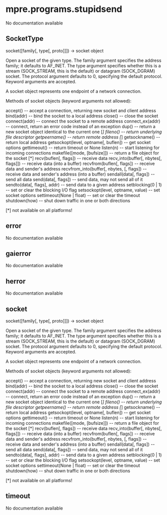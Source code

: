 mpre.programs.stupidsend
========
No documentation available

SocketType
--------
socket([family[, type[, proto]]]) -> socket object

Open a socket of the given type.  The family argument specifies the
address family; it defaults to AF_INET.  The type argument specifies
whether this is a stream (SOCK_STREAM, this is the default)
or datagram (SOCK_DGRAM) socket.  The protocol argument defaults to 0,
specifying the default protocol.  Keyword arguments are accepted.

A socket object represents one endpoint of a network connection.

Methods of socket objects (keyword arguments not allowed):

accept() -- accept a connection, returning new socket and client address
bind(addr) -- bind the socket to a local address
close() -- close the socket
connect(addr) -- connect the socket to a remote address
connect_ex(addr) -- connect, return an error code instead of an exception
dup() -- return a new socket object identical to the current one [*]
fileno() -- return underlying file descriptor
getpeername() -- return remote address [*]
getsockname() -- return local address
getsockopt(level, optname[, buflen]) -- get socket options
gettimeout() -- return timeout or None
listen(n) -- start listening for incoming connections
makefile([mode, [bufsize]]) -- return a file object for the socket [*]
recv(buflen[, flags]) -- receive data
recv_into(buffer[, nbytes[, flags]]) -- receive data (into a buffer)
recvfrom(buflen[, flags]) -- receive data and sender's address
recvfrom_into(buffer[, nbytes, [, flags])
  -- receive data and sender's address (into a buffer)
sendall(data[, flags]) -- send all data
send(data[, flags]) -- send data, may not send all of it
sendto(data[, flags], addr) -- send data to a given address
setblocking(0 | 1) -- set or clear the blocking I/O flag
setsockopt(level, optname, value) -- set socket options
settimeout(None | float) -- set or clear the timeout
shutdown(how) -- shut down traffic in one or both directions

 [*] not available on all platforms!

error
--------
No documentation available

gaierror
--------
No documentation available

herror
--------
No documentation available

socket
--------
socket([family[, type[, proto]]]) -> socket object

Open a socket of the given type.  The family argument specifies the
address family; it defaults to AF_INET.  The type argument specifies
whether this is a stream (SOCK_STREAM, this is the default)
or datagram (SOCK_DGRAM) socket.  The protocol argument defaults to 0,
specifying the default protocol.  Keyword arguments are accepted.

A socket object represents one endpoint of a network connection.

Methods of socket objects (keyword arguments not allowed):

accept() -- accept a connection, returning new socket and client address
bind(addr) -- bind the socket to a local address
close() -- close the socket
connect(addr) -- connect the socket to a remote address
connect_ex(addr) -- connect, return an error code instead of an exception
dup() -- return a new socket object identical to the current one [*]
fileno() -- return underlying file descriptor
getpeername() -- return remote address [*]
getsockname() -- return local address
getsockopt(level, optname[, buflen]) -- get socket options
gettimeout() -- return timeout or None
listen(n) -- start listening for incoming connections
makefile([mode, [bufsize]]) -- return a file object for the socket [*]
recv(buflen[, flags]) -- receive data
recv_into(buffer[, nbytes[, flags]]) -- receive data (into a buffer)
recvfrom(buflen[, flags]) -- receive data and sender's address
recvfrom_into(buffer[, nbytes, [, flags])
  -- receive data and sender's address (into a buffer)
sendall(data[, flags]) -- send all data
send(data[, flags]) -- send data, may not send all of it
sendto(data[, flags], addr) -- send data to a given address
setblocking(0 | 1) -- set or clear the blocking I/O flag
setsockopt(level, optname, value) -- set socket options
settimeout(None | float) -- set or clear the timeout
shutdown(how) -- shut down traffic in one or both directions

 [*] not available on all platforms!

timeout
--------
No documentation available